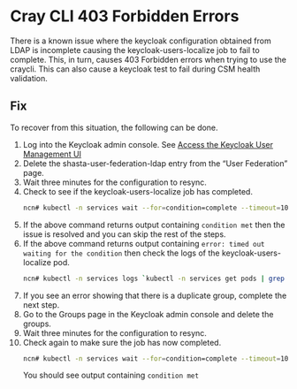 # Cray CLI 403 Forbidden Errors 

There is a known issue where the keycloak configuration obtained from LDAP is incomplete causing the keycloak-users-localize job to fail to complete. This, in turn, causes 403 Forbidden errors when trying to use the craycli. This can also cause a keycloak test to fail during CSM health validation.

## Fix
To recover from this situation, the following can be done. 

1. Log into the Keycloak admin console. See [Access the Keycloak User Management UI](../../operations/security_and_authentication/Access_the_Keycloak_User_Management_UI.md)
1. Delete the shasta-user-federation-ldap entry from the “User Federation” page.
1. Wait three minutes for the configuration to resync.
1. Check to see if the keycloak-users-localize job has completed.
   ```bash
   ncn# kubectl -n services wait --for=condition=complete --timeout=10s job/`kubectl -n services get jobs | grep users-localize | awk '{print $1}'`
   ```
1. If the above command returns output containing `condition met` then the issue is resolved and you can skip the rest of the steps.
1. If the above command returns output containing `error: timed out waiting for the condition` then check the logs of the keycloak-users-localize pod.
   ```bash
   ncn# kubectl -n services logs `kubectl -n services get pods | grep users-localize | awk '{print $1}'` keycloak-localize
   ```
1. If you see an error showing that there is a duplicate group, complete the next step. 
1. Go to the Groups page in the Keycloak admin console and delete the groups. 
1. Wait three minutes for the configuration to resync. 
1. Check again to make sure the job has now completed.
   ```bash
   ncn# kubectl -n services wait --for=condition=complete --timeout=10s job/`kubectl -n services get jobs | grep users-localize | awk '{print $1}'`
   ```
   You should see output containing `condition met`

